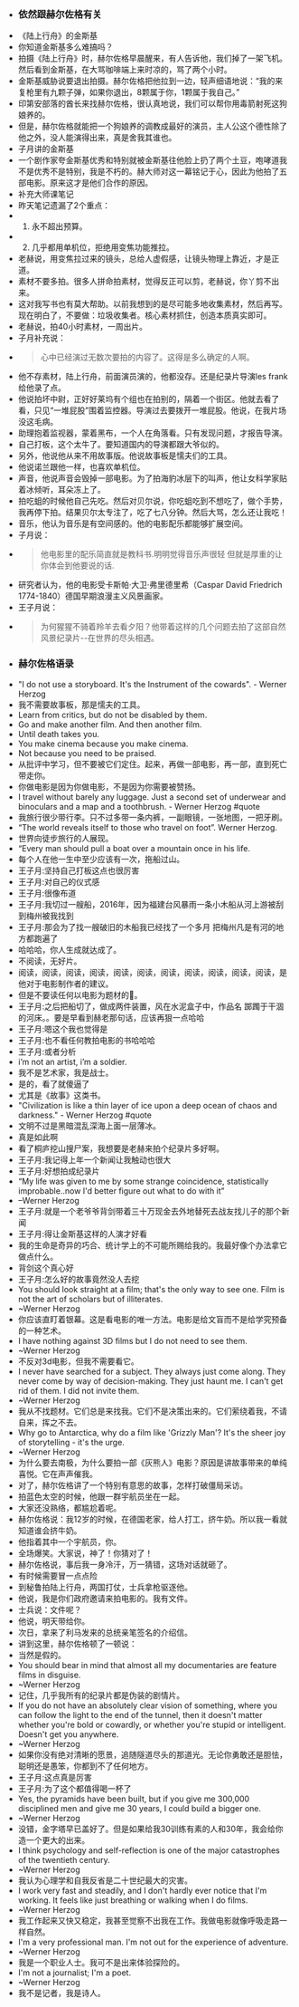 - ### 依然跟赫尔佐格有关
- 《陆上行舟》的金斯基
- 你知道金斯基多么难搞吗？
- 拍摄《陆上行舟》时，赫尔佐格早晨醒来，有人告诉他，我们掉了一架飞机。然后看到金斯基，在大骂咖啡端上来时凉的，骂了两个小时。
- 金斯基威胁说要退出拍摄。赫尔佐格把他拉到一边，轻声细语地说：“我的来复枪里有九颗子弹，如果你退出，8颗属于你，1颗属于我自己。”
- 印第安部落的酋长来找赫尔佐格，很认真地说，我们可以帮你用毒箭射死这狗娘养的。
- 但是，赫尔佐格就能把一个狗娘养的调教成最好的演员，主人公这个德性除了他之外，没人能演得出来，真是舍我其谁也。
- 子月讲的金斯基
- 一个剧作家夸金斯基优秀和特别就被金斯基往他脸上扔了两个土豆，咆哮道我不是优秀不是特别，我是不朽的。赫大师对这一幕铭记于心，因此为他拍了五部电影。原来这才是他们合作的原因。
- 补充大师课笔记
- 昨天笔记遗漏了2个重点：
- 1. 永不超出预算。
- 2. 几乎都用单机位，拒绝用变焦功能推拉。
- 老赫说，用变焦拉过来的镜头，总给人虚假感，让镜头物理上靠近，才是正道。
- 素材不要多拍。很多人拼命拍素材，觉得反正可以剪，老赫说，你丫剪不出来。
- 这对我写书也有莫大帮助。以前我想到的是尽可能多地收集素材，然后再写。现在明白了，不要做：垃圾收集者。核心素材抓住，创造本质真实即可。
- 老赫说，拍40小时素材，一周出片。
- 子月补充说：
- > 心中已经演过无数次要拍的内容了。这得是多么确定的人啊。
- 他不存素材，陆上行舟，前面演员演的，他都没存。还是纪录片导演les frank给他录了点。
- 他说拍坏中尉，正好好莱坞有个组也在拍别的，隔着一个街区。他就去看了看，只见“一堆屁股”围着监控器。导演过去要拨开一堆屁股。他说，在我片场没这毛病。
- 助理抱着监视器，蒙着黑布，一个人在角落看。只有发现问题，才报告导演。
- 自己打板，这个太牛了。要知道国内的导演都跟大爷似的。
- 另外，他说他从来不用故事版。他说故事板是懦夫们的工具。
- 他说诺兰跟他一样，也喜欢单机位。
- 声音，他说声音会毁掉一部电影。为了拍海豹冰层下的叫声，他让女科学家贴着冰倾听，耳朵冻上了。
- 拍吃蛆的时候他自己先吃。然后对贝尔说，你吃蛆吃到不想吃了，做个手势，我再停下拍。结果贝尔太专注了，吃了七八分钟。然后大骂，怎么还让我吃！
- 音乐，他认为音乐是有空间感的。他的电影配乐都能够扩展空间。
- 子月说：
- > 他电影里的配乐简直就是教科书.明明觉得音乐声很轻 但就是厚重的让你体会到他要说的话.
- 研究者认为，他的电影受卡斯帕·大卫·弗里德里希（Caspar David Friedrich 1774-1840）德国早期浪漫主义风景画家。
- 王子月说：
- > 为何猩猩不骑着羚羊去看夕阳？他带着这样的几个问题去拍了这部自然风景纪录片--在世界的尽头相遇。
- ### 赫尔佐格语录
- "I do not use a storyboard.  It's the Instrument of the cowards". - Werner Herzog
- 我不需要故事板，那是懦夫的工具。
- Learn from critics, but do not be disabled by them. 
- Go and make another film. And then another film.
- Until death takes you. 
- You make cinema because you make cinema.
- Not because you need to be praised.
- 从批评中学习，但不要被它们定住。起来，再做一部电影，再一部，直到死亡带走你。
- 你做电影是因为你做电影，不是因为你需要被赞扬。
- I travel without barely any luggage. Just a second set of underwear and binoculars and a map and a toothbrush. - Werner Herzog #quote
- 我旅行很少带行李。只不过多带一条内裤，一副眼镜，一张地图，一把牙刷。
- “The world reveals itself to those who travel on foot”. Werner Herzog.
- 世界向徒步旅行的人展现。
- “Every man should pull a boat over a mountain once in his life.
- 每个人在他一生中至少应该有一次，拖船过山。
- 王子月:坚持自己打板这点也很厉害
- 王子月:对自己的仪式感
- 王子月:很像布道
- 王子月:我切过一艘船，2016年，因为福建台风暴雨一条小木船从河上游被刮到梅州被我找到
- 王子月:那会为了找一艘破旧的木船我已经找了一个多月 把梅州凡是有河的地方都跑遍了
- 哈哈哈，你人生成就达成了。
- 不阅读，无好片。
- 阅读，阅读，阅读，阅读，阅读，阅读，阅读，阅读，阅读，阅读，阅读，是他对于电影制作者的建议。
- 但是不要读任何以电影为题材的📖。
- 王子月:之后把船切了，做成两件装置，风在水泥盒子中，作品名 踯躅于干涸的河床。。要是早看到赫老那句话，应该再狠一点哈哈
- 王子月:嗯这个我也觉得是
- 王子月:也不看任何教拍电影的书哈哈哈
- 王子月:或者分析
- i’m not an artist, i’m a soldier.
- 我不是艺术家，我是战士。
- 是的，看了就傻逼了
- 尤其是《故事》这类书。
- "Civilization is like a thin layer of ice upon a deep ocean of chaos and darkness." - Werner Herzog #quote
- 文明不过是黑暗混乱深海上面一层薄冰。
- 真是如此啊
- 看了桐庐挖山搜尸案，我想要是老赫来拍个纪录片多好啊。
- 王子月:我记得上年一个新闻让我触动也很大
- 王子月:好想拍成纪录片
- “My life was given to me by some strange coincidence, statistically improbable..now I'd better figure out what to do with it”
- –Werner Herzog
- 王子月:就是一个老爷爷背剑带着三十万现金去外地替死去战友找儿子的那个新闻
- 王子月:得让金斯基这样的人演才好看
- 我的生命是奇异的巧合、统计学上的不可能所赐给我的。我最好像个办法拿它做点什么。
- 背剑这个真心好
- 王子月:怎么好的故事竟然没人去挖
- You should look straight at a film; that's the only way to see one. Film is not the art of scholars but of illiterates.
- ~Werner Herzog
- 你应该直盯着银幕。这是看电影的唯一方法。电影是给文盲而不是给学究预备的一种艺术。
- I have nothing against 3D films but I do not need to see them.
- ~Werner Herzog
- 不反对3d电影，但我不需要看它。
- I never have searched for a subject. They always just come along. They never come by way of decision-making. They just haunt me. I can't get rid of them. I did not invite them.
- ~Werner Herzog
- 我从不找题材。它们总是来找我。它们不是决策出来的。它们萦绕着我，不请自来，挥之不去。
- Why go to Antarctica, why do a film like 'Grizzly Man'? It's the sheer joy of storytelling - it's the urge.
- ~Werner Herzog
- 为什么要去南极，为什么要拍一部《灰熊人》电影？原因是讲故事带来的单纯喜悦。它在声声催我。
- 对了，赫尔佐格讲了一个特别有意思的故事，怎样打破僵局采访。
- 拍蓝色太空的时候，他跟一群宇航员坐在一起。
- 大家还没熟络，都尴尬着呢。
- 赫尔佐格说：我12岁的时候，在德国老家，给人打工，挤牛奶。所以我一看就知道谁会挤牛奶。
- 他指着其中一个宇航员，你。
- 全场爆笑。大家说，神了！你猜对了！
- 赫尔佐格说，事后我一身冷汗，万一猜错，这场对话就砸了。
- 有时候需要冒一点点险
- 到秘鲁拍陆上行舟，两国打仗，士兵拿枪驱逐他。
- 他说，我是你们政府邀请来拍电影的。我有文件。
- 士兵说：文件呢？
- 他说，明天带给你。
- 次日，拿来了利马发来的总统亲笔签名的介绍信。
- 讲到这里，赫尔佐格顿了一顿说：
- 当然是假的。
- You should bear in mind that almost all my documentaries are feature films in disguise.
- ~Werner Herzog
- 记住，几乎我所有的纪录片都是伪装的剧情片。
- If you do not have an absolutely clear vision of something, where you can follow the light to the end of the tunnel, then it doesn't matter whether you're bold or cowardly, or whether you're stupid or intelligent. Doesn't get you anywhere.
- ~Werner Herzog
- 如果你没有绝对清晰的愿景，追随隧道尽头的那道光。无论你勇敢还是胆怯，聪明还是愚笨，你都到不了任何地方。
- 王子月:这点真是厉害
- 王子月:为了这个都值得喝一杯了
- Yes, the pyramids have been built, but if you give me 300,000 disciplined men and give me 30 years, I could build a bigger one.
- ~Werner Herzog
- 没错，金字塔早已盖好了。但是如果给我30训练有素的人和30年，我会给你造一个更大的出来。
- I think psychology and self-reflection is one of the major catastrophes of the twentieth century.
- ~Werner Herzog
- 我认为心理学和自我反省是二十世纪最大的灾害。
- I work very fast and steadily, and I don't hardly ever notice that I'm working. It feels like just breathing or walking when I do films.
- ~Werner Herzog
- 我工作起来又快又稳定，我甚至觉察不出我在工作。我做电影就像呼吸走路一样自然。
- I'm a very professional man. I'm not out for the experience of adventure.
- ~Werner Herzog
- 我是一个职业人士。我可不是出来体验探险的。
- I'm not a journalist; I'm a poet.
- ~Werner Herzog
- 我不是记者，我是诗人。
